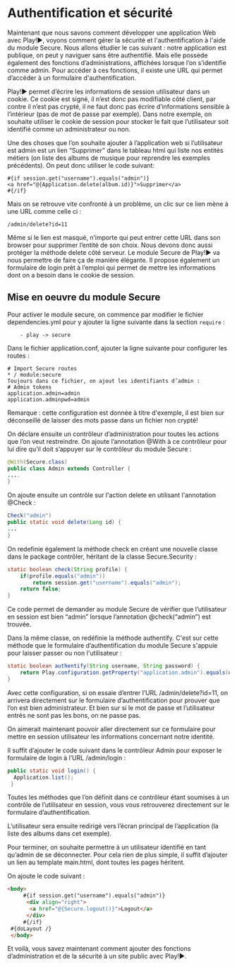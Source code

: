 # Authentification et sécurité

Maintenant que nous savons comment développer une application Web avec Play!►, voyons comment gérer la sécurité et l'authentification à l'aide du module Secure.
Nous allons étudier le cas suivant : notre application est publique, on peut y naviguer sans être authentifié. Mais elle possède également des fonctions d’administrations, affichées lorsque l’on s’identifie comme admin. Pour accéder à ces fonctions, il existe une URL qui permet d’accéder à un formulaire d'authentification. 

Play!► permet d’écrire les informations de session utilisateur dans un cookie. Ce cookie est signé, il n’est donc pas modifiable côté client, par contre il n’est pas crypté, il ne faut donc pas écrire d’informations sensible à l’intérieur (pas de mot de passe par exemple). Dans notre exemple, on souhaite utiliser le cookie de session pour stocker le fait que l’utilisateur soit identifié comme un administrateur ou non.

Une des choses que l’on souhaite ajouter à l’application web si l’utilisateur est admin est un lien “Supprimer” dans le tableau html qui liste nos entités métiers (on liste des albums de musique pour reprendre les exemples précédents). On peut donc utiliser le code suivant:

	#{if session.get("username").equals("admin")}    
	<a href="@{Application.delete(album.id)}">Supprimer</a>  
	#{/if}  

Mais on se retrouve vite confronté à un problème, un clic sur ce lien mène à une URL comme celle ci :

	/admin/delete?id=11

Même si le lien est masqué, n’importe qui peut entrer cette URL dans son browser pour supprimer l’entité de son choix. Nous devons donc aussi protéger la méthode delete côté serveur.
Le module Secure de Play!► va nous permettre de faire ça de manière élégante. Il propose également un formulaire de login prêt à l’emploi qui permet de mettre les informations dont on a besoin dans le cookie de session.


## Mise en oeuvre du module Secure

Pour activer le module secure, on commence par modifier le fichier dependencies.yml pour y ajouter la ligne suivante dans la section `require` :

        - play -> secure

Dans le fichier application.conf, ajouter la ligne suivante pour configurer les routes :

	# Import Secure routes
	* / module:secure
	Toujours dans ce fichier, on ajout les identifiants d’admin :
	# Admin tokens
	application.admin=admin
	application.adminpwd=admin

Remarque : cette configuration est donnée à titre d'exemple, il est bien sur déconseillé de laisser des mots passe dans un fichier non crypté!

On déclare ensuite un contrôleur d’administration pour toutes les actions que l’on veut restreindre. On ajoute l’annotation @With à ce contrôleur pour lui dire qu’il doit s’appuyer sur le contrôleur du module Secure :

~~~ java 	
@With(Secure.class)
public class Admin extends Controller {
....
}
~~~  

On ajoute ensuite un contrôle sur l'action delete en utilisant l'annotation @Check :

~~~ java 
Check("admin")
public static void delete(Long id) {
...
}
~~~ 

On redefinie également la méthode check en créant une nouvelle classe dans le package contrôler, héritant de la classe Secure.Security :

~~~ java 
static boolean check(String profile) {
    if(profile.equals("admin"))
        return session.get("username").equals("admin");
    return false;
}
~~~ 
  
Ce code permet de demander au module Secure de vérifier que l’utilisateur en session est bien “admin” lorsque l’annotation @check(“admin”) est trouvée. 

Dans la même classe, on redéfinie la méthode authentify. C'est sur cette méthode que le formulaire d’authentification du module Secure s'appuie pour laisser passer ou non l'utilisateur :

~~~ java 
static boolean authentify(String username, String password) {
    return Play.configuration.getProperty("application.admin").equals(username)&& Play.configuration.getProperty("application.adminpwd").equals(password);
}
~~~  

Avec cette configuration, si on essaie d’entrer l’URL /admin/delete?id=11, on arrivera directement sur le formulaire d’authentification pour prouver que l’on est bien administrateur.
Et bien sur si le mot de passe et l’utilisateur entrés ne sont pas les bons, on ne passe pas.

On aimerait maintenant pouvoir aller directement sur ce formulaire pour mettre en session utilisateur les informations concernant notre identité.

Il suffit d’ajouter le code suivant dans le contrôleur Admin pour exposer le formulaire de login à l’URL /admin/login :

~~~ java 
public static void login() {
  Application.list();
 }
~~~ 

Toutes les méthodes que l’on définit dans ce contrôleur étant soumises à un contrôle de l’utilisateur en session, vous vous retrouverez directement sur le formulaire d’authentification.

L’utilisateur sera ensuite redirigé vers l’écran principal de l’application (la liste des albums dans cet exemple).

Pour terminer, on souhaite permettre à un utilisateur identifié en tant qu’admin de se déconnecter.
Pour cela rien de plus simple, il suffit d’ajouter un lien au template main.html, dont toutes les pages héritent.

On ajoute le code suivant :

~~~ html
<body>
     #{if session.get("username").equals("admin")}
      <div align="right">
       <a href="@{Secure.logout()}">Logout</a>
      </div>
     #{/if}
 #{doLayout /}
 </body>
~~~

Et voilà, vous savez maintenant comment ajouter des fonctions d’administration et de la sécurité à un site public avec Play!►.
